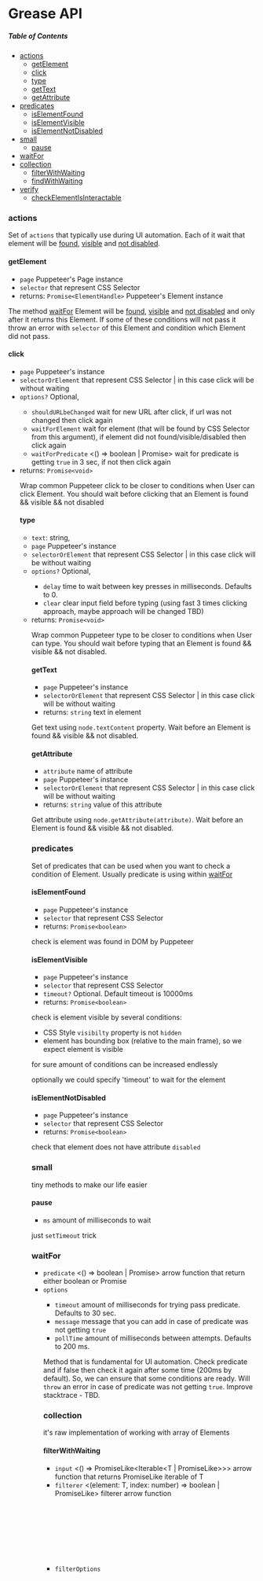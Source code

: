 # Grease API

##### Table of Contents

- [actions](#actions)
  * [getElement](#getelement)
  * [click](#click)
  * [type](#type)
  * [getText](#gettext)
  * [getAttribute](#getattribute)
- [predicates](#predicates)
  * [isElementFound](#iselementfound)
  * [isElementVisible](#iselementvisible)
  * [isElementNotDisabled](#iselementnotdisplayed)
- [small](#small)
  * [pause](#pause)
- [waitFor](#waitfor)
- [collection](#collection)
  * [filterWithWaiting](#filterwithwaiting)
  * [findWithWaiting](#findwithwaiting)
- [verify](#verify)
  * [checkElementIsInteractable](#checkelementisinteractable)

### actions

Set of `actions` that typically use during UI automation. Each of it wait that element will be [found](#iselementfound), [visible](#iselementvisible) and [not disabled](iselementnotdisabled).

#### getElement
- `page` Puppeteer's Page instance
- `selector` <string> that represent CSS Selector
- returns: `Promise<ElementHandle>` Puppeteer's Element instance

The method [waitFor](#waitfor) Element will be [found](#iselementfound), [visible](#iselementvisible) and [not disabled](iselementnotdisabled) and only after it returns this Element.
If some of these conditions will not pass it throw an error with `selector` of this Element and condition which Element did not pass.

#### click
- `page` Puppeteer's <Page> instance
- `selectorOrElement` <string> that represent CSS Selector | <ElementHandle> in this case click will be without waiting
- `options?` Optional, <Object>
  * `shouldURLbeChanged` <boolean> wait for new URL after click, if url was not changed then click again
  * `waitForElement` <string> wait for element (that will be found by CSS Selector from this argument), if element did not found/visible/disabled then click again
  * `waitForPredicate` <() => boolean | Promise<boolean>> wait for predicate is getting `true` in 3 sec, if not then click again
- returns: `Promise<void>`


Wrap common Puppeteer click to be closer to conditions when User can click Element. You should wait before clicking that an Element is found && visible && not disabled

#### type
- `text`: string,
- `page` Puppeteer's <Page> instance
- `selectorOrElement` <string> that represent CSS Selector | <ElementHandle> in this case click will be without waiting
- `options?` Optional, <Object>
  * `delay` <number> time to wait between key presses in milliseconds. Defaults to 0.
  * `clear` <boolean> clear input field before typing (using fast 3 times clicking approach, maybe approach will be changed TBD)
- returns: `Promise<void>`


Wrap common Puppeteer type to be closer to conditions when User can type. You should wait before typing that an Element is found && visible && not disabled.

#### getText
- `page` Puppeteer's <Page> instance
- `selectorOrElement` <string> that represent CSS Selector | <ElementHandle> in this case click will be without waiting
- returns: `string` text in element


Get text using `node.textContent` property. Wait before an Element is found && visible && not disabled.

#### getAttribute
- `attribute` <string> name of attribute
- `page` Puppeteer's <Page> instance
- `selectorOrElement` <string> that represent CSS Selector | <ElementHandle> in this case click will be without waiting
- returns: `string` value of this attribute


Get attribute using `node.getAttribute(attribute)`. Wait before an Element is found && visible && not disabled.

### predicates

Set of predicates that can be used when you want to check a condition of Element. Usually predicate is using within [waitFor](#waitfor)

#### isElementFound
- `page` Puppeteer's <Page> instance
- `selector` <string> that represent CSS Selector
- returns: `Promise<boolean>`


check is element was found in DOM by Puppeteer

#### isElementVisible
- `page` Puppeteer's <Page> instance
- `selector` <string> that represent CSS Selector
- `timeout?` Optional. Default timeout is 10000ms
- returns: `Promise<boolean>`


check is element visible by several conditions:
- CSS Style `visibilty` property is not `hidden`
- element has bounding box (relative to the main frame), so we expect element is visible

for sure amount of conditions can be increased endlessly

optionally we could specify 'timeout' to wait for the element


#### isElementNotDisabled
- `page` Puppeteer's <Page> instance
- `selector` <string> that represent CSS Selector
- returns: `Promise<boolean>`


check that element does not have attribute `disabled`

### small

tiny methods to make our life easier

#### pause
- `ms` <number> amount of milliseconds to wait

just `setTimeout` trick

### waitFor
- `predicate` <() => boolean | Promise<boolean>> arrow function that return either boolean or Promise<boolean>
- `options` <Object>
  * `timeout` <number> amount of milliseconds for trying pass predicate. Defaults to 30 sec.
  * `message` <stirng> message that you can add in case of predicate was not getting `true`
  * `pollTime` <number> amount of milliseconds between attempts. Defaults to 200 ms.


Method that is fundamental for UI automation. Check predicate and if false then check it again after some time (200ms by default). So, we can ensure that some conditions are ready.
Will `throw` an error in case of predicate was not getting `true`.
Improve stacktrace - TBD.


### collection
it's raw implementation of working with array of Elements

#### filterWithWaiting
- `input` <() => PromiseLike<Iterable<T | PromiseLike<T>>>> arrow function that returns PromiseLike iterable of T
- `filterer` <(element: T, index: number) => boolean | PromiseLike<boolean>> filterer arrow function
- `filterOptions` <Object>
  * `timeout` <number> under the hood here using [waitFor](#waitfor), and timeout pass there. Defaults to 30 sec.
- returns: `T[]` array with filtered items, throw error if nothing was matched


Try to filter Iterable object, wait if filter did not find anything.

Example:

```typescript
    const elements = await filterdWithWaiting(
      () => this.page.$$(`${this.root} [data-hook="list-item-select"]`),
      async node => {
        const text = await getText(this.page, node);
        return text === variable;
      },
    );
```

#### findWithWaiting
- `input` <() => PromiseLike<Iterable<T | PromiseLike<T>>>> arrow function that returns PromiseLike iterable of T
- `filterer` <(element: T, index: number) => boolean | PromiseLike<boolean>> filterer arrow function
- `filterOptions` <Object>
  * `timeout` <number> under the hood here using [waitFor](#waitfor), and timeout pass there. Defaults to 30 sec.
- returns: `T` first filtered item, throw error if nothing was matched


Try to filter Iterable object, wait if filter did not find anything.

Example:

```typescript
    const element = await filterdWithWaiting(
      () => this.page.$$(`${this.root} [data-hook="list-item-select"]`),
      async node => {
        const text = await getText(this.page, node);
        return text === variable;
      },
    );
```

### verify

TBD
